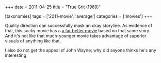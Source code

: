 +++
date = 2011-04-25
title = "True Grit (1969)"

[taxonomies]
tags = ['2011-movie', 'average']
categories = ['movies']
+++

Quality direction can successfully mask an okay storyline. As evidence
of that, this sucky movie has a [a far better movie] based on that same
story. And it\'s not like that much-younger movie takes advantage of
superior visuals of anything like that.

I also do not get the appeal of John Wayne; why did anyone thinks he\'s
any interesting.

  [a far better movie]: http://movies.tshepang.net/true-grit-2010
